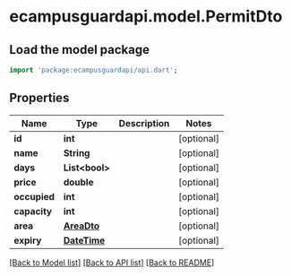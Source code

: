 # ecampusguardapi.model.PermitDto

## Load the model package
```dart
import 'package:ecampusguardapi/api.dart';
```

## Properties
Name | Type | Description | Notes
------------ | ------------- | ------------- | -------------
**id** | **int** |  | [optional] 
**name** | **String** |  | [optional] 
**days** | **List&lt;bool&gt;** |  | [optional] 
**price** | **double** |  | [optional] 
**occupied** | **int** |  | [optional] 
**capacity** | **int** |  | [optional] 
**area** | [**AreaDto**](AreaDto.md) |  | [optional] 
**expiry** | [**DateTime**](DateTime.md) |  | [optional] 

[[Back to Model list]](../README.md#documentation-for-models) [[Back to API list]](../README.md#documentation-for-api-endpoints) [[Back to README]](../README.md)


